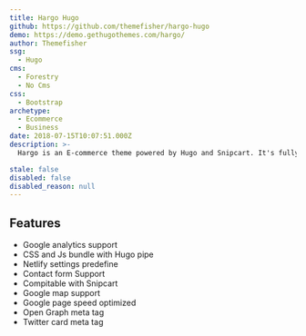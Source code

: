 ```yaml
---
title: Hargo Hugo
github: https://github.com/themefisher/hargo-hugo
demo: https://demo.gethugothemes.com/hargo/
author: Themefisher
ssg:
  - Hugo
cms:
  - Forestry
  - No Cms
css:
  - Bootstrap
archetype:
  - Ecommerce
  - Business
date: 2018-07-15T10:07:51.000Z
description: >-
  Hargo is an E-commerce theme powered by Hugo and Snipcart. It's fully functional, users can order items and also payments throw this theme.

stale: false
disabled: false
disabled_reason: null
---
```


## Features

- Google analytics support
- CSS and Js bundle with Hugo pipe
- Netlify settings predefine
- Contact form Support
- Compitable with Snipcart
- Google map support
- Google page speed optimized
- Open Graph meta tag
- Twitter card meta tag
